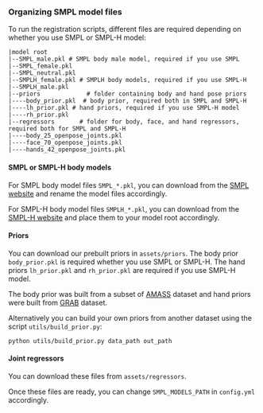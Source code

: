 [comment]: <> (### Organizing model files)

[comment]: <> (```)

[comment]: <> (|model root)

[comment]: <> (|--SMPL_male.pkl)

[comment]: <> (|--SMPL_female.pkl)

[comment]: <> (|--SMPL_neutral.pkl)

[comment]: <> (|--priors)

[comment]: <> (|----body_prior.pkl )

[comment]: <> (|--regressors)

[comment]: <> (|----body_25_openpose_joints.pkl)

[comment]: <> (```)

### Organizing SMPL model files
To run the registration scripts, different files are required depending on whether you use SMPL or SMPL-H model:
```
|model root
|--SMPL_male.pkl # SMPL body male model, required if you use SMPL
|--SMPL_female.pkl
|--SMPL_neutral.pkl
|--SMPLH_female.pkl # SMPLH body models, required if you use SMPL-H  
|--SMPLH_male.pkl
|--priors             # folder containing body and hand pose priors
|----body_prior.pkl  # body prior, required both in SMPL and SMPL-H
|----lh_prior.pkl # hand priors, required if you use SMPL-H model 
|----rh_prior.pkl
|--regressors       # folder for body, face, and hand regressors, required both for SMPL and SMPL-H
|----body_25_openpose_joints.pkl
|----face_70_openpose_joints.pkl
|----hands_42_openpose_joints.pkl
```


#### SMPL or SMPL-H body models
For SMPL body model files `SMPL_*.pkl`, you can download from the [SMPL website](https://smpl.is.tue.mpg.de/download.php) and rename the model files accordingly. 


For SMPL-H body model files `SMPLH_*.pkl`, you can download from the [SMPL-H website](https://mano.is.tue.mpg.de/index.html) and place them to your model root accordingly.

#### Priors
You can download our prebuilt priors in `assets/priors`. The body prior `body_prior.pkl` is required whether you use SMPL or SMPL-H. The hand priors `lh_prior.pkl` and `rh_prior.pkl` are required if you use SMPL-H model. 

The body prior was built from a subset of [AMASS](https://amass.is.tue.mpg.de/) dataset and hand priors were built from [GRAB](https://grab.is.tue.mpg.de/) dataset. 

Alternatively you can build your own priors from another dataset using the script `utils/build_prior.py`:
```angular2html
python utils/build_prior.py data_path out_path
```

#### Joint regressors
You can download these files from `assets/regressors`. 

Once these files are ready, you can change `SMPL_MODELS_PATH` in `config.yml` accordingly.
